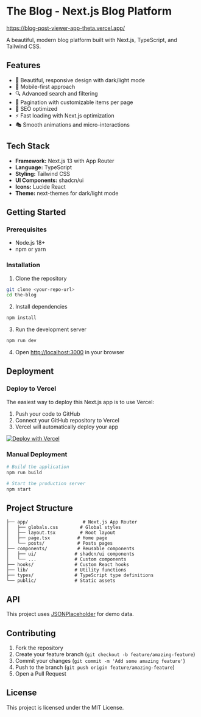 # The Blog - Next.js Blog Platform

https://blog-post-viewer-app-theta.vercel.app/

A beautiful, modern blog platform built with Next.js, TypeScript, and Tailwind CSS.

## Features

- 🎨 Beautiful, responsive design with dark/light mode
- 📱 Mobile-first approach
- 🔍 Advanced search and filtering
- 📄 Pagination with customizable items per page
- 🎯 SEO optimized
- ⚡ Fast loading with Next.js optimization
- 🎭 Smooth animations and micro-interactions

## Tech Stack

- **Framework:** Next.js 13 with App Router
- **Language:** TypeScript
- **Styling:** Tailwind CSS
- **UI Components:** shadcn/ui
- **Icons:** Lucide React
- **Theme:** next-themes for dark/light mode

## Getting Started

### Prerequisites

- Node.js 18+ 
- npm or yarn

### Installation

1. Clone the repository
```bash
git clone <your-repo-url>
cd the-blog
```

2. Install dependencies
```bash
npm install
```

3. Run the development server
```bash
npm run dev
```

4. Open [http://localhost:3000](http://localhost:3000) in your browser

## Deployment

### Deploy to Vercel

The easiest way to deploy this Next.js app is to use Vercel:

1. Push your code to GitHub
2. Connect your GitHub repository to Vercel
3. Vercel will automatically deploy your app

[![Deploy with Vercel](https://vercel.com/button)](https://vercel.com/new/clone?repository-url=https://github.com/your-username/your-repo-name)

### Manual Deployment

```bash
# Build the application
npm run build

# Start the production server
npm start
```

## Project Structure

```
├── app/                    # Next.js App Router
│   ├── globals.css        # Global styles
│   ├── layout.tsx         # Root layout
│   ├── page.tsx          # Home page
│   └── posts/            # Posts pages
├── components/           # Reusable components
│   ├── ui/              # shadcn/ui components
│   └── ...              # Custom components
├── hooks/               # Custom React hooks
├── lib/                 # Utility functions
├── types/               # TypeScript type definitions
└── public/              # Static assets
```

## API

This project uses [JSONPlaceholder](https://jsonplaceholder.typicode.com/) for demo data.

## Contributing

1. Fork the repository
2. Create your feature branch (`git checkout -b feature/amazing-feature`)
3. Commit your changes (`git commit -m 'Add some amazing feature'`)
4. Push to the branch (`git push origin feature/amazing-feature`)
5. Open a Pull Request

## License

This project is licensed under the MIT License.
